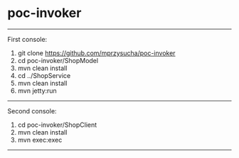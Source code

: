 poc-invoker
===========




------------------------------------------------------

First console:

1. git clone https://github.com/mprzysucha/poc-invoker
2. cd poc-invoker/ShopModel
3. mvn clean install
4. cd ../ShopService
5. mvn clean install
6. mvn jetty:run

------------------------------------------------------

Second console:

1. cd poc-invoker/ShopClient
2. mvn clean install
3. mvn exec:exec

------------------------------------------------------

